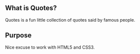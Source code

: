 ## What is Quotes?

Quotes is a fun little collection of quotes said by famous people.

## Purpose

Nice excuse to work with HTML5 and CSS3.
